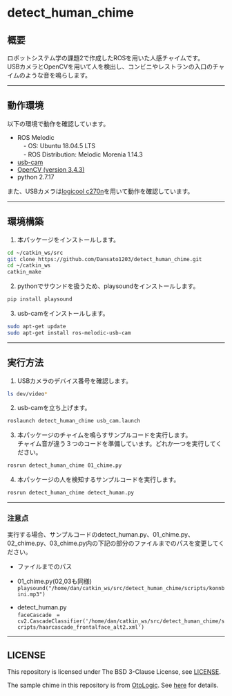 # detect_human_chime
  
## 概要  
  
ロボットシステム学の課題2で作成したROSを用いた人感チャイムです。  
USBカメラとOpenCVを用いて人を検出し、コンビニやレストランの入口のチャイムのような音を鳴らします。
  
---  
  
## 動作環境
  
以下の環境で動作を確認しています。  
- ROS Melodic  
　- OS: Ubuntu 18.04.5 LTS  
　- ROS Distribution: Melodic Morenia 1.14.3  
- [usb-cam](http://wiki.ros.org/usb_cam)  
- [OpenCV (version 3.4.3)](https://opencv.org/)  
- python 2.7.17  
  
また、USBカメラは[logicool c270n](https://www.logicool.co.jp/ja-jp/product/hd-webcam-c270n)を用いて動作を確認しています。  
  
---
  
## 環境構築  
  
1. 本パッケージをインストールします。  
  
```sh
cd ~/catkin_ws/src  
git clone https://github.com/Dansato1203/detect_human_chime.git  
cd ~/catkin_ws
catkin_make
```  
  
2. pythonでサウンドを扱うため、playsoundをインストールします。  
```sh
pip install playsound
```
3. usb-camをインストールします。  
```sh
sudo apt-get update
sudo apt-get install ros-melodic-usb-cam
```
  
---
  
## 実行方法  
  
1. USBカメラのデバイス番号を確認します。
```sh
ls dev/video*
```

2. usb-camを立ち上げます。  
```sh
roslaunch detect_human_chime usb_cam.launch  
```
  
3. 本パッケージのチャイムを鳴らすサンプルコードを実行します。  
チャイム音が違う３つのコードを準備しています。どれか一つを実行してください。  
```sh
rosrun detect_human_chime 01_chime.py
```
  
4. 本パッケージの人を検知するサンプルコードを実行します。  
```sh
rosrun detect_human_chime detect_human.py
```
  
---
  
### 注意点
  
実行する場合、サンプルコードのdetect_human.py、01_chime.py、02_chime.py、03_chime.py内の下記の部分のファイルまでのパスを変更してください。  
- ファイルまでのパス  
- 01_chime.py(02,03も同様)
`playsound("/home/dan/catkin_ws/src/detect_human_chime/scripts/konnbini.mp3")`  
  
- detect_human.py  
`faceCascade　=　cv2.CascadeClassifier('/home/dan/catkin_ws/src/detect_human_chime/scripts/haarcascade_frontalface_alt2.xml')`  
  
---
  
## LICENSE
This repository is licensed under The BSD 3-Clause License, see [LICENSE](https://github.com/Dansato1203/detect_human_chime/blob/master/LICENSE).  
  
The sample chime in this repository is from [OtoLogic](https://otologic.jp/).  See [here](https://otologic.jp/free/license.html) for details.

